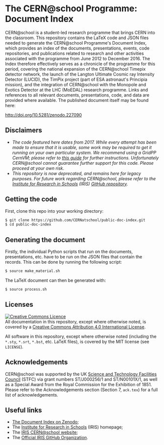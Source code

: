 # The CERN@school Programme: Document Index
CERN@school is a student-led research programme that brings
CERN into the classroom.
This repository contains the LaTeX code and JSON files
needed to generate the CERN@school Programme's Document Index,
which provides an index of the
documents,
presentations,
events,
code repositories,
and
publications
related to research and other activities associated with the
programme from June 2012 to December 2016.
The Index therefore effectively serves as a chronicle of the programme
for this period, covering the national expansion of the CERN@school Timepix detector
network, the launch of the Langton Ultimate Cosmic ray Intensity Detector (LUCID),
the TimPix project (part of ESA astronaut's Principia mission),
and the integration of CERN@school with the Monopole and Exotics Detector
at the LHC (MoEDAL) research programme.
Links and references to all relevant documents, presentations, code, and data
are provided where available.
The published document itself may be found here:

http://doi.org/10.5281/zenodo.227090


## Disclaimers
* _The code featured here dates from 2017. While every attempt has been
made to ensure that it is usable, some work may be required to get it
running on your own particular system.
We recommend using a GridPP CernVM; please refer to
[this guide](http://doi.org/10.6084/m9.figshare.4552825.v1)
for further instructions.
Unfortunately CERN@school cannot guarantee further support for this code.
Please proceed at your own risk_.
* _This repository is now deprecated, and remains here for legacy purposes.
For future work regarding CERN@school, please refer to the
[Institute for Research in Schools](http://researchinschools.org) (IRIS)
[GitHub repository](https://github.com/InstituteForResearchInSchools)._


## Getting the code
First, clone this repo into your working directory:

```bash
$ git clone https://github.com/CERNatschool/public-doc-index.git
$ cd public-doc-index
```


## Generating the document
Firstly, the individual Python scripts that run on the documents,
presentations, etc. have to be run on the JSON files
that contain the records. This can be done by running
the following script:

```bash
$ source make_material.sh
```

The LaTeX document can then be generated with:

```bash
$ source process.sh
```


## Licenses
<a rel="license" href="http://creativecommons.org/licenses/by/4.0/"><img alt="Creative Commons Licence" style="border-width:0" src="https://i.creativecommons.org/l/by/4.0/88x31.png" /></a>
<br />
All documentation in this repository,
except where otherwise noted,
is covered by a
<a rel="license" href="http://creativecommons.org/licenses/by/4.0/">Creative Commons Attribution 4.0 International License</a>.

All software in this repository,
except where otherwise noted (including the `*.sty`, `*.srt`, `*.bst`, etc. LaTeX files),
is covered by the MIT license (see `LICENSE`).


## Acknowledgements
CERN@school was supported by
the UK [Science and Technology Facilities Council](http://www.stfc.ac.uk) (STFC)
via grant numbers ST/J000256/1 and ST/N00101X/1,
as well as a Special Award from the Royal Commission for the Exhibition of 1851.
Please refer to the Acknowledgements section (Section 7, `ack.tex`)
for a full list of acknowledgements.


## Useful links
* [The Document Index on Zenodo](http://doi.org/10.5281/zenodo.227090);
* The [Institute for Research in Schools](http://researchinschools.org) (IRIS) homepage;
* The [IRIS CERN@school website](http://researchinschools.org/CERN);
* The [Official IRIS GitHub Organization](https://github.com/InstituteForResearchInSchools).
